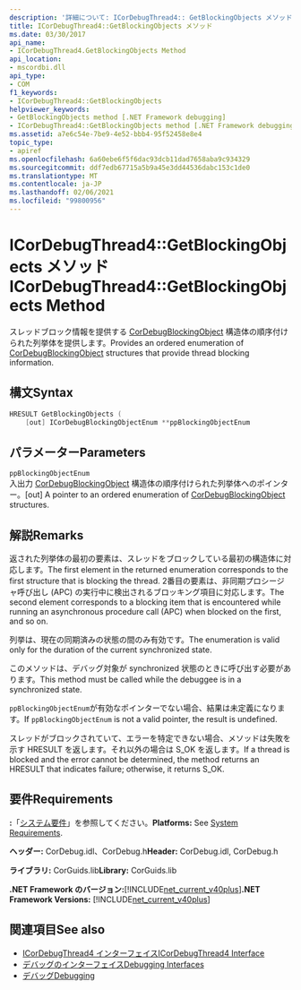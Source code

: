 ```yaml
---
description: '詳細について: ICorDebugThread4:: GetBlockingObjects メソッド'
title: ICorDebugThread4::GetBlockingObjects メソッド
ms.date: 03/30/2017
api_name:
- ICorDebugThread4.GetBlockingObjects Method
api_location:
- mscordbi.dll
api_type:
- COM
f1_keywords:
- ICorDebugThread4::GetBlockingObjects
helpviewer_keywords:
- GetBlockingObjects method [.NET Framework debugging]
- ICorDebugThread4::GetBlockingObjects method [.NET Framework debugging]
ms.assetid: a7e6c54e-7be9-4e52-bbb4-95f52458e8e4
topic_type:
- apiref
ms.openlocfilehash: 6a60ebe6f5f6dac93dcb11dad7658aba9c934329
ms.sourcegitcommit: ddf7edb67715a5b9a45e3dd44536dabc153c1de0
ms.translationtype: MT
ms.contentlocale: ja-JP
ms.lasthandoff: 02/06/2021
ms.locfileid: "99800956"
---
```

# <a name="icordebugthread4getblockingobjects-method"></a><span data-ttu-id="29a03-103">ICorDebugThread4::GetBlockingObjects メソッド</span><span class="sxs-lookup"><span data-stu-id="29a03-103">ICorDebugThread4::GetBlockingObjects Method</span></span>

<span data-ttu-id="29a03-104">スレッドブロック情報を提供する [CorDebugBlockingObject](cordebugblockingobject-structure.md) 構造体の順序付けられた列挙体を提供します。</span><span class="sxs-lookup"><span data-stu-id="29a03-104">Provides an ordered enumeration of [CorDebugBlockingObject](cordebugblockingobject-structure.md) structures that provide thread blocking information.</span></span>  
  
## <a name="syntax"></a><span data-ttu-id="29a03-105">構文</span><span class="sxs-lookup"><span data-stu-id="29a03-105">Syntax</span></span>  
  
```cpp  
HRESULT GetBlockingObjects (  
    [out] ICorDebugBlockingObjectEnum **ppBlockingObjectEnum  
```  
  
## <a name="parameters"></a><span data-ttu-id="29a03-106">パラメーター</span><span class="sxs-lookup"><span data-stu-id="29a03-106">Parameters</span></span>  

 `ppBlockingObjectEnum`  
 <span data-ttu-id="29a03-107">入出力 [CorDebugBlockingObject](cordebugblockingobject-structure.md) 構造体の順序付けられた列挙体へのポインター。</span><span class="sxs-lookup"><span data-stu-id="29a03-107">[out] A pointer to an ordered enumeration of [CorDebugBlockingObject](cordebugblockingobject-structure.md) structures.</span></span>  
  
## <a name="remarks"></a><span data-ttu-id="29a03-108">解説</span><span class="sxs-lookup"><span data-stu-id="29a03-108">Remarks</span></span>  

 <span data-ttu-id="29a03-109">返された列挙体の最初の要素は、スレッドをブロックしている最初の構造体に対応します。</span><span class="sxs-lookup"><span data-stu-id="29a03-109">The first element in the returned enumeration corresponds to the first structure that is blocking the thread.</span></span> <span data-ttu-id="29a03-110">2番目の要素は、非同期プロシージャ呼び出し (APC) の実行中に検出されるブロッキング項目に対応します。</span><span class="sxs-lookup"><span data-stu-id="29a03-110">The second element corresponds to a blocking item that is encountered while running an asynchronous procedure call (APC) when blocked on the first, and so on.</span></span>  
  
 <span data-ttu-id="29a03-111">列挙は、現在の同期済みの状態の間のみ有効です。</span><span class="sxs-lookup"><span data-stu-id="29a03-111">The enumeration is valid only for the duration of the current synchronized state.</span></span>  
  
 <span data-ttu-id="29a03-112">このメソッドは、デバッグ対象が synchronized 状態のときに呼び出す必要があります。</span><span class="sxs-lookup"><span data-stu-id="29a03-112">This method must be called while the debuggee is in a synchronized state.</span></span>  
  
 <span data-ttu-id="29a03-113">`ppBlockingObjectEnum`が有効なポインターでない場合、結果は未定義になります。</span><span class="sxs-lookup"><span data-stu-id="29a03-113">If `ppBlockingObjectEnum` is not a valid pointer, the result is undefined.</span></span>  
  
 <span data-ttu-id="29a03-114">スレッドがブロックされていて、エラーを特定できない場合、メソッドは失敗を示す HRESULT を返します。それ以外の場合は S_OK を返します。</span><span class="sxs-lookup"><span data-stu-id="29a03-114">If a thread is blocked and the error cannot be determined, the method returns an HRESULT that indicates failure; otherwise, it returns S_OK.</span></span>  
  
## <a name="requirements"></a><span data-ttu-id="29a03-115">要件</span><span class="sxs-lookup"><span data-stu-id="29a03-115">Requirements</span></span>  

 <span data-ttu-id="29a03-116">**:**「[システム要件](../../get-started/system-requirements.md)」を参照してください。</span><span class="sxs-lookup"><span data-stu-id="29a03-116">**Platforms:** See [System Requirements](../../get-started/system-requirements.md).</span></span>  
  
 <span data-ttu-id="29a03-117">**ヘッダー:** CorDebug.idl、CorDebug.h</span><span class="sxs-lookup"><span data-stu-id="29a03-117">**Header:** CorDebug.idl, CorDebug.h</span></span>  
  
 <span data-ttu-id="29a03-118">**ライブラリ:** CorGuids.lib</span><span class="sxs-lookup"><span data-stu-id="29a03-118">**Library:** CorGuids.lib</span></span>  
  
 <span data-ttu-id="29a03-119">**.NET Framework のバージョン:**[!INCLUDE[net_current_v40plus](../../../../includes/net-current-v40plus-md.md)]</span><span class="sxs-lookup"><span data-stu-id="29a03-119">**.NET Framework Versions:** [!INCLUDE[net_current_v40plus](../../../../includes/net-current-v40plus-md.md)]</span></span>  
  
## <a name="see-also"></a><span data-ttu-id="29a03-120">関連項目</span><span class="sxs-lookup"><span data-stu-id="29a03-120">See also</span></span>

- [<span data-ttu-id="29a03-121">ICorDebugThread4 インターフェイス</span><span class="sxs-lookup"><span data-stu-id="29a03-121">ICorDebugThread4 Interface</span></span>](icordebugthread4-interface.md)
- [<span data-ttu-id="29a03-122">デバッグのインターフェイス</span><span class="sxs-lookup"><span data-stu-id="29a03-122">Debugging Interfaces</span></span>](debugging-interfaces.md)
- [<span data-ttu-id="29a03-123">デバッグ</span><span class="sxs-lookup"><span data-stu-id="29a03-123">Debugging</span></span>](index.md)
